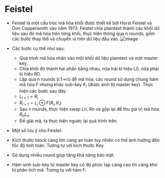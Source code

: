 # Feistel
- Feistel là một cấu trúc mã hóa khối được thiết kế bởi Horst Feistel và Don Coppersmith vào năm 1973. Feistel chia plaintext thành các khối dữ liệu sau đó mã hóa trên từng khối, thực hiện thông qua n rounds, gồm các bước thay thế và chuyển vị trên dữ liệu đầu vào.
![image](https://hackmd.io/_uploads/B1Nrjo7c6.png)
- Các bước cụ thể như sau:
    - Quá trình mã hóa nhận vào một khối dữ liệu plaintext và một master key.
    - Chia khối đó thành hai phần bằng nhau, nửa trái kí hiệu L0, nửa phải kí hiệu R0.
    - Lặp qua n rounds (i:1->n) để mã hóa, các round sử dụng chung hàm mã hóa F nhưng khác sub-key $K_i$ (được sinh từ master key). Thực hiện các bước sau đây:
    - $L_{i+1}= R_i$
    - $R_{i+1}= L_i ⊕ F(R_i, K_i)$
    - Sau n rounds, thực hiện swap Ln, Rn và gộp lại để thu giá trị mã hóa: $R_n L_n$.
    - Để giải mã, ta thực hiện ngược lại quá trình trên.

- Một số lưu ý cho Feistel:

- Kích thước block càng lớn càng an toàn tuy nhiên có thể ảnh hưởng đến tốc độ tính toán. Tương tự với kích thước Key.
- Sử dụng nhiều round giúp tăng khả năng bảo mật.
- Hàm sinh sub-key từ master key có độ phức tạp càng cao thì càng khó bị phân tích mã. Tương tự với hàm F.
